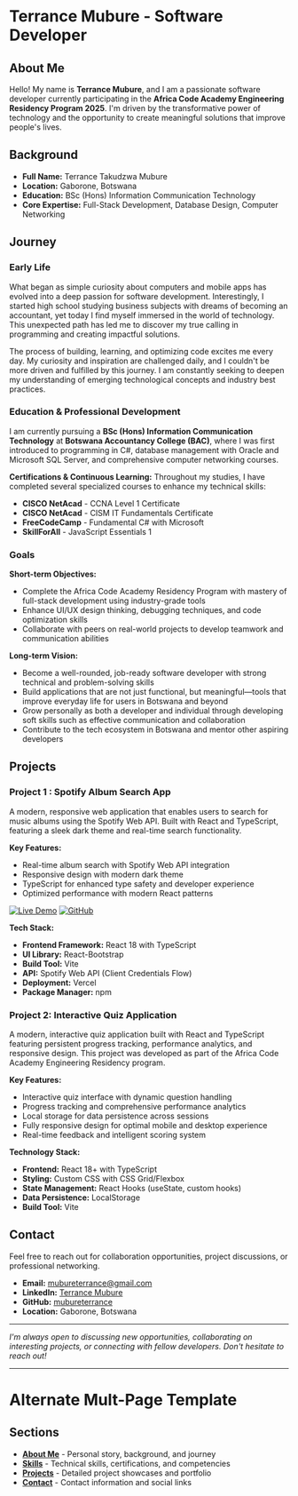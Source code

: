 # Terrance Mubure - Software Developer

## About Me
Hello! My name is **Terrance Mubure**, and I am a passionate software developer currently participating in the **Africa Code Academy Engineering Residency Program 2025**. I'm driven by the transformative power of technology and the opportunity to create meaningful solutions that improve people's lives.

## Background
- **Full Name:** Terrance Takudzwa Mubure
- **Location:** Gaborone, Botswana
- **Education:** BSc (Hons) Information Communication Technology
- **Core Expertise:** Full-Stack Development, Database Design, Computer Networking

## Journey
### Early Life
What began as simple curiosity about computers and mobile apps has evolved into a deep passion for software development. Interestingly, I started high school studying business subjects with dreams of becoming an accountant, yet today I find myself immersed in the world of technology. This unexpected path has led me to discover my true calling in programming and creating impactful solutions.

The process of building, learning, and optimizing code excites me every day. My curiosity and inspiration are challenged daily, and I couldn't be more driven and fulfilled by this journey. I am constantly seeking to deepen my understanding of emerging technological concepts and industry best practices.

### Education & Professional Development
I am currently pursuing a **BSc (Hons) Information Communication Technology** at **Botswana Accountancy College (BAC)**, where I was first introduced to programming in C#, database management with Oracle and Microsoft SQL Server, and comprehensive computer networking courses.

**Certifications & Continuous Learning:**
Throughout my studies, I have completed several specialized courses to enhance my technical skills:

- **CISCO NetAcad** - CCNA Level 1 Certificate
- **CISCO NetAcad** - CISM IT Fundamentals Certificate
- **FreeCodeCamp** - Fundamental C# with Microsoft
- **SkillForAll** - JavaScript Essentials 1

### Goals
**Short-term Objectives:**
- Complete the Africa Code Academy Residency Program with mastery of full-stack development using industry-grade tools
- Enhance UI/UX design thinking, debugging techniques, and code optimization skills
- Collaborate with peers on real-world projects to develop teamwork and communication abilities

**Long-term Vision:**
- Become a well-rounded, job-ready software developer with strong technical and problem-solving skills
- Build applications that are not just functional, but meaningful—tools that improve everyday life for users in Botswana and beyond
- Grow personally as both a developer and individual through developing soft skills such as effective communication and collaboration
- Contribute to the tech ecosystem in Botswana and mentor other aspiring developers


## Projects
### Project 1 : Spotify Album Search App
A modern, responsive web application that enables users to search for music albums using the Spotify Web API. Built with React and TypeScript, featuring a sleek dark theme and real-time search functionality.

**Key Features:**
- Real-time album search with Spotify Web API integration
- Responsive design with modern dark theme
- TypeScript for enhanced type safety and developer experience
- Optimized performance with modern React patterns

[![Live Demo](https://img.shields.io/badge/Live%20Demo-album--searcher--app.vercel.app-blue?style=for-the-badge)](https://album-searcher-app.vercel.app/)
[![GitHub](https://img.shields.io/badge/GitHub-Repository-black?style=for-the-badge&logo=github)](https://github.com/mubureterrance/album-searcher_app)

**Tech Stack:**
- **Frontend Framework:** React 18 with TypeScript
- **UI Library:** React-Bootstrap
- **Build Tool:** Vite
- **API:** Spotify Web API (Client Credentials Flow)
- **Deployment:** Vercel
- **Package Manager:** npm


### Project 2: Interactive Quiz Application
A modern, interactive quiz application built with React and TypeScript featuring persistent progress tracking, performance analytics, and responsive design. This project was developed as part of the Africa Code Academy Engineering Residency program.

**Key Features:**
- Interactive quiz interface with dynamic question handling
- Progress tracking and comprehensive performance analytics
- Local storage for data persistence across sessions
- Fully responsive design for optimal mobile and desktop experience
- Real-time feedback and intelligent scoring system

**Technology Stack:**
- **Frontend:** React 18+ with TypeScript
- **Styling:** Custom CSS with CSS Grid/Flexbox
- **State Management:** React Hooks (useState, custom hooks)
- **Data Persistence:** LocalStorage
- **Build Tool:** Vite

## Contact
Feel free to reach out for collaboration opportunities, project discussions, or professional networking.

- **Email:** [mubureterrance@gmail.com](mailto:mubureterrance@gmail.com)
- **LinkedIn:** [Terrance Mubure](https://www.linkedin.com/in/terrance-mubure-90662370/)
- **GitHub:** [mubureterrance](https://github.com/mubureterrance)
- **Location:** Gaborone, Botswana
---

*I'm always open to discussing new opportunities, collaborating on interesting projects, or connecting with fellow developers. Don't hesitate to reach out!*

---

# Alternate Mult-Page Template

## Sections

- **[About Me](about.md)** - Personal story, background, and journey
- **[Skills](skills.md)** - Technical skills, certifications, and competencies
- **[Projects](projects/index.md)** - Detailed project showcases and portfolio
- **[Contact](contact.md)** - Contact information and social links

